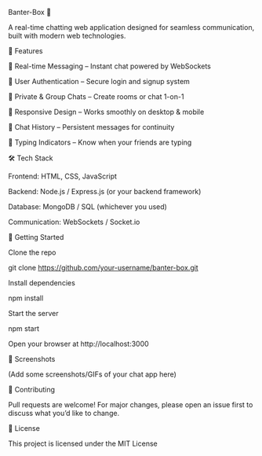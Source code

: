 Banter-Box 💬

A real-time chatting web application designed for seamless communication, built with modern web technologies.

📌 Features

🔹 Real-time Messaging – Instant chat powered by WebSockets

🔹 User Authentication – Secure login and signup system

🔹 Private & Group Chats – Create rooms or chat 1-on-1

🔹 Responsive Design – Works smoothly on desktop & mobile

🔹 Chat History – Persistent messages for continuity

🔹 Typing Indicators – Know when your friends are typing

🛠️ Tech Stack

Frontend: HTML, CSS, JavaScript

Backend: Node.js / Express.js (or your backend framework)

Database: MongoDB / SQL (whichever you used)

Communication: WebSockets / Socket.io

🚀 Getting Started

Clone the repo

git clone https://github.com/your-username/banter-box.git


Install dependencies

npm install


Start the server

npm start


Open your browser at http://localhost:3000

📸 Screenshots

(Add some screenshots/GIFs of your chat app here)

🤝 Contributing

Pull requests are welcome! For major changes, please open an issue first to discuss what you’d like to change.

📜 License

This project is licensed under the MIT License
